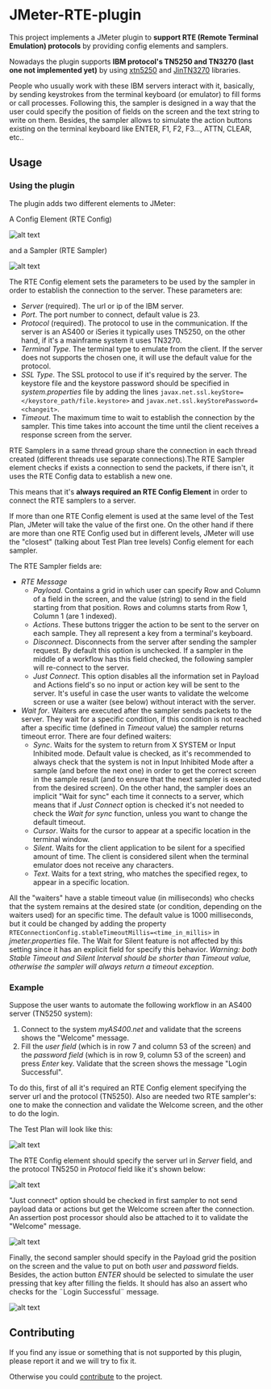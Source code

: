 # JMeter-RTE-plugin

This project implements a JMeter plugin to **support RTE (Remote Terminal Emulation) protocols** by providing config elements and samplers.

Nowadays the plugin supports **IBM protocol's TN5250 and TN3270 (last one not implemented yet)** by using [xtn5250](https://sourceforge.net/projects/xtn5250/) and [JinTN3270](https://sourceforge.net/p/jintn3270/code/HEAD/tree/trunk/) libraries.

People who usually work with these IBM servers interact with it, basically, by sending keystrokes from the terminal keyboard (or emulator) to fill forms or call processes.
Following this, the sampler is designed in a way that the user could specify the position of fields on the screen and the text string to write on them. Besides, the sampler allows to simulate the action buttons existing on the terminal keyboard like ENTER, F1, F2, F3..., ATTN, CLEAR, etc..    

## Usage

### Using the plugin

The plugin adds two different elements to JMeter:

A Config Element (RTE Config)

![alt text](http://gitlab.abstracta.us/BZ/jmeter-rte-plugin/raw/master/readme/RTEConfig.png "RTE Config GUI")

and a Sampler (RTE Sampler)

![alt text](http://gitlab.abstracta.us/BZ/jmeter-rte-plugin/raw/master/readme/RTESampler.png "RTE Sampler GUI")

The RTE Config element sets the parameters to be used by the sampler in order to establish the connection to the server. These parameters are:
- *Server* (required). The url or ip of the IBM server.
- *Port*. The port number to connect, default value is 23.
- *Protocol* (required). The protocol to use in the communication. If the server is an AS400 or iSeries it typically uses TN5250, on the other hand, if it's a mainframe system it uses TN3270.
- *Terminal Type*. The terminal type to emulate from the client. If the server does not supports the chosen one, it will use the default value for the protocol.
- *SSL Type*. The SSL protocol to use if it's required by the server. The keystore file and the keystore password should be specified in *system.properties* file by adding the lines `javax.net.ssl.keyStore=</keystore_path/file.keystore>` and `javax.net.ssl.keyStorePassword=<changeit>`. 
- *Timeout*. The maximum time to wait to establish the connection by the sampler. This time takes into account the time until the client receives a response screen from the server. 

RTE Samplers in a same thread group share the connection in each thread created (different threads use separate connections).The RTE Sampler element checks if exists a connection to send the packets, if there isn't, it uses the RTE Config data to establish a new one. 

This means that it's **always required an RTE Config Element** in order to connect the RTE samplers to a server.

If more than one RTE Config element is used at the same level of the Test Plan, JMeter will take the value of the first one. On the other hand if there are more than one RTE Config used but in different levels, JMeter will use the "closest" (talking about Test Plan tree levels) Config element for each sampler.

The RTE Sampler fields are:
- *RTE Message*
  - *Payload*. Contains a grid in which user can specify Row and Column of a field in the screen, and the value (string) to send in the field starting from that position. Rows and columns starts from Row 1, Column 1 (are 1 indexed).
  - *Actions*. These buttons trigger the action to be sent to the server on each sample. They all represent a key from a terminal's keyboard.
  - *Disconnect*. Disconnects from the server after sending the sampler request. By default this option is unchecked. If a sampler in the middle of a workflow has this field checked, the following sampler will re-connect to the server. 
  - *Just Connect*. This option disables all the information set in Payload and Actions field's so no input or action key will be sent to the server. It's useful in case the user wants to validate the welcome screen or use a waiter (see below) without interact with the server.    
- *Wait for*. Waiters are executed after the sampler sends packets to the server. They wait for a specific condition, if this condition is not reached after a specific time (defined in *Timeout* value) the sampler returns timeout error. There are four defined waiters:
  - *Sync*. Waits for the system to return from X SYSTEM or Input Inhibited mode. Default value is checked, as it's recommended to always check that the system is not in Input Inhibited Mode after a sample (and before the next one) in order to get the correct screen in the sample result (and to ensure that the next sampler is executed from the desired screen). On the other hand, the sampler does an implicit "Wait for sync" each time it connects to a server, which means that if *Just Connect* option is checked it's not needed to check the *Wait for sync* function, unless you want to change the default timeout. 
  - *Cursor*. Waits for the cursor to appear at a specific location in the terminal window.
  - *Silent*. Waits for the client application to be silent for a specified amount of time. The client is considered silent when the terminal emulator does not receive any characters. 
  - *Text*. Waits for a text string, who matches the specified regex, to appear in a specific location.

All the "waiters" have a stable timeout value (in milliseconds) who checks that the system remains at the desired state (or condition, depending on the waiters used) for an specific time. The default value is 1000 milliseconds, but it could be changed by adding the property `RTEConnectionConfig.stableTimeoutMillis=<time_in_millis>` in *jmeter.properties* file. The Wait for Silent feature is not affected by this setting since it has an explicit field for specify this behavior. *Warning: both Stable Timeout and Silent Interval should be shorter than Timeout value, otherwise the sampler will always return a timeout exception*.

### Example

Suppose the user wants to automate the following workflow in an AS400 server (TN5250 system):
1. Connect to the system *myAS400.net* and validate that the screens shows the "Welcome" message.
2. Fill the *user field* (which is in row 7 and column 53 of the screen) and the *password field* (which is in row 9, column 53 of the screen) and press *Enter* key. Validate that the screen shows the message "Login Successful".

To do this, first of all it's required an RTE Config element specifying the server url and the protocol (TN5250). Also are needed two RTE sampler's: one to make the connection and validate the Welcome screen, and the other to do the login.

The Test Plan will look like this:

![alt text](http://gitlab.abstracta.us/BZ/jmeter-rte-plugin/raw/master/readme/example_testplan.png "Test Plan")

The RTE Config element should specify the server url in *Server* field, and the protocol TN5250 in *Protocol* field like it's shown below:

![alt text](http://gitlab.abstracta.us/BZ/jmeter-rte-plugin/raw/master/readme/example_RTEConfig.png "RTE Config")

"Just connect" option should be checked in first sampler to not send payload data or actions but get the Welcome screen after the connection. An assertion post processor should also be attached to it to validate the "Welcome" message.

![alt text](http://gitlab.abstracta.us/BZ/jmeter-rte-plugin/raw/master/readme/example_RTESampler1.png "RTE Sampler 1")

Finally, the second sampler should specify in the Payload grid the position on the screen and the value to put on both *user* and *password* fields. Besides, the action button *ENTER* should be selected to simulate the user pressing that key after filling the fields. It should has also an assert who checks for the ¨Login Successful¨ message.

![alt text](http://gitlab.abstracta.us/BZ/jmeter-rte-plugin/raw/master/readme/example_RTESampler2.png "RTE Sampler 2") 

## Contributing

If you find any issue or something that is not supported by this plugin, please report it and we will try to fix it. 

Otherwise you could [contribute](http://gitlab.abstracta.us/BZ/jmeter-rte-plugin/blob/master/CONTRIBUTING.md) to the project. 